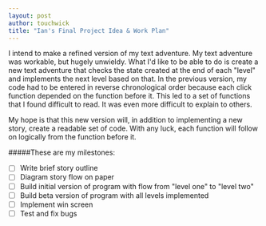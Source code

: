 ```yaml
---
layout: post
author: touchwick
title: "Ian's Final Project Idea & Work Plan"
---
```


I intend to make a refined version of my text adventure. My text adventure was workable, but hugely unwieldy. What I'd like to be able to do is create a new text adventure that checks the state created at the end of each "level" and implements the next level based on that. In the previous version, my code had to be entered in reverse chronological order because each click function depended on the function before it. This led to a set of functions that I found difficult to read. It was even more difficult to explain to others.

My hope is that this new version will, in addition to implementing a new story, create a readable set of code. With any luck, each function will follow on logically from the function before it. 

#####These are my milestones:

- [ ] Write brief story outline
- [ ] Diagram story flow on paper
- [ ] Build initial version of program with flow from "level one" to "level two"
- [ ] Build beta version of program with all levels implemented
- [ ] Implement win screen
- [ ] Test and fix bugs
